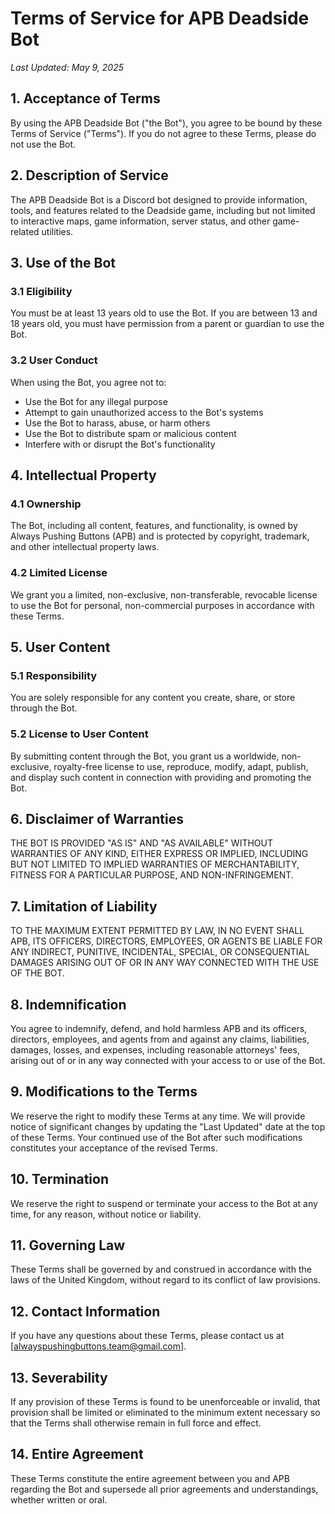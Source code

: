 # Terms of Service for APB Deadside Bot

*Last Updated: May 9, 2025*

## 1. Acceptance of Terms

By using the APB Deadside Bot ("the Bot"), you agree to be bound by these Terms of Service ("Terms"). If you do not agree to these Terms, please do not use the Bot.

## 2. Description of Service

The APB Deadside Bot is a Discord bot designed to provide information, tools, and features related to the Deadside game, including but not limited to interactive maps, game information, server status, and other game-related utilities.

## 3. Use of the Bot

### 3.1 Eligibility
You must be at least 13 years old to use the Bot. If you are between 13 and 18 years old, you must have permission from a parent or guardian to use the Bot.

### 3.2 User Conduct
When using the Bot, you agree not to:
- Use the Bot for any illegal purpose
- Attempt to gain unauthorized access to the Bot's systems
- Use the Bot to harass, abuse, or harm others
- Use the Bot to distribute spam or malicious content
- Interfere with or disrupt the Bot's functionality

## 4. Intellectual Property

### 4.1 Ownership
The Bot, including all content, features, and functionality, is owned by Always Pushing Buttons (APB) and is protected by copyright, trademark, and other intellectual property laws.

### 4.2 Limited License
We grant you a limited, non-exclusive, non-transferable, revocable license to use the Bot for personal, non-commercial purposes in accordance with these Terms.

## 5. User Content

### 5.1 Responsibility
You are solely responsible for any content you create, share, or store through the Bot.

### 5.2 License to User Content
By submitting content through the Bot, you grant us a worldwide, non-exclusive, royalty-free license to use, reproduce, modify, adapt, publish, and display such content in connection with providing and promoting the Bot.

## 6. Disclaimer of Warranties

THE BOT IS PROVIDED "AS IS" AND "AS AVAILABLE" WITHOUT WARRANTIES OF ANY KIND, EITHER EXPRESS OR IMPLIED, INCLUDING BUT NOT LIMITED TO IMPLIED WARRANTIES OF MERCHANTABILITY, FITNESS FOR A PARTICULAR PURPOSE, AND NON-INFRINGEMENT.

## 7. Limitation of Liability

TO THE MAXIMUM EXTENT PERMITTED BY LAW, IN NO EVENT SHALL APB, ITS OFFICERS, DIRECTORS, EMPLOYEES, OR AGENTS BE LIABLE FOR ANY INDIRECT, PUNITIVE, INCIDENTAL, SPECIAL, OR CONSEQUENTIAL DAMAGES ARISING OUT OF OR IN ANY WAY CONNECTED WITH THE USE OF THE BOT.

## 8. Indemnification

You agree to indemnify, defend, and hold harmless APB and its officers, directors, employees, and agents from and against any claims, liabilities, damages, losses, and expenses, including reasonable attorneys' fees, arising out of or in any way connected with your access to or use of the Bot.

## 9. Modifications to the Terms

We reserve the right to modify these Terms at any time. We will provide notice of significant changes by updating the "Last Updated" date at the top of these Terms. Your continued use of the Bot after such modifications constitutes your acceptance of the revised Terms.

## 10. Termination

We reserve the right to suspend or terminate your access to the Bot at any time, for any reason, without notice or liability.

## 11. Governing Law

These Terms shall be governed by and construed in accordance with the laws of the United Kingdom, without regard to its conflict of law provisions.

## 12. Contact Information

If you have any questions about these Terms, please contact us at [alwayspushingbuttons.team@gmail.com].

## 13. Severability

If any provision of these Terms is found to be unenforceable or invalid, that provision shall be limited or eliminated to the minimum extent necessary so that the Terms shall otherwise remain in full force and effect.

## 14. Entire Agreement

These Terms constitute the entire agreement between you and APB regarding the Bot and supersede all prior agreements and understandings, whether written or oral.
